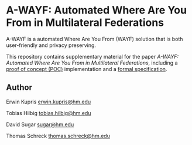 # A-WAYF: Automated Where Are You From in Multilateral Federations

A-WAYF is a automated Where Are You From (WAYF) solution that is both user-friendly and privacy preserving.

This repository contains supplementary material for the paper _A-WAYF: Automated Where Are You From in Multilateral Federations_,
including a [proof of concept (POC)](https://github.com/hm-seclab/paper-a-wayf-spec/tree/main/non-browser-poc) implementation and
a [formal specification](https://github.com/hm-seclab/paper-a-wayf-spec/tree/main/spec).

## Author

Erwin Kupris <erwin.kupris@hm.edu>

Tobias Hilbig <tobias.hilbig@hm.edu>

David Sugar <sugar@hm.edu>

Thomas Schreck <thomas.schreck@hm.edu>


